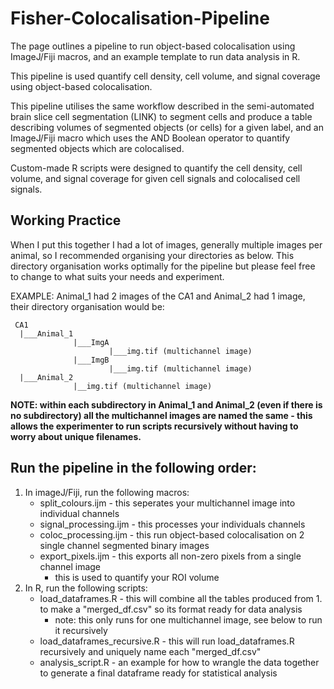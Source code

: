 # Fisher-Colocalisation-Pipeline
The page outlines a pipeline to run object-based colocalisation using ImageJ/Fiji macros, and an example template to run data analysis in R.

This pipeline is used quantify cell density, cell volume, and signal coverage using object-based colocalisation.

This pipeline utilises the same workflow described in the semi-automated brain slice cell segmentation (LINK) to segment cells and produce a table describing volumes of segmented objects (or cells) for a given label, and an ImageJ/Fiji macro which uses the AND Boolean operator to quantify segmented objects which are colocalised. 

Custom-made R scripts were designed to quantify the cell density, cell volume, and signal coverage for given cell signals and colocalised cell signals.

## Working Practice 
When I put this together I had a lot of images, generally multiple images per animal, so I recommended organising your directories as below. This directory organisation works optimally for the pipeline but please feel free to change to what suits your needs and experiment. 

EXAMPLE: Animal_1 had 2 images of the CA1 and Animal_2 had 1 image, their directory organisation would be:
```
 CA1
  |___Animal_1
              |___ImgA
                      |___img.tif (multichannel image)
              |___ImgB
                      |___img.tif (multichannel image)
  |___Animal_2
              |__img.tif (multichannel image)
```              
**NOTE: within each subdirectory in Animal_1 and Animal_2 (even if there is no subdirectory) all the multichannel images are named the same - this allows the experimenter to run scripts recursively without having to worry about unique filenames.**

## Run the pipeline in the following order:
  1.  In imageJ/Fiji, run the following macros:
      - split_colours.ijm - this seperates your multichannel image into individual channels
      - signal_processing.ijm - this processes your individuals channels
      - coloc_processing.ijm - this run object-based colocalisation on 2 single channel segmented binary images
      - export_pixels.ijm - this exports all non-zero pixels from a single channel image 
         - this is used to quantify your ROI volume
  2. In R, run the following scripts:
      - load_dataframes.R - this will combine all the tables produced from 1. to make a "merged_df.csv" so its format ready for data analysis
          - note: this only runs for one multichannel image, see below to run it recursively
      - load_dataframes_recursive.R - this will run load_dataframes.R recursively and uniquely name each "merged_df.csv"
      - analysis_script.R - an example for how to wrangle the data together to generate a final dataframe ready for statistical analysis 
      
